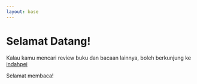 ```yaml
---
layout: base
---
```


# Selamat Datang!

Kalau kamu mencari review buku dan bacaan lainnya, boleh berkunjung ke [indahpei](https://www.indahpei.com)

Selamat membaca!
